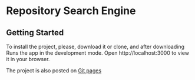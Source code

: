# Repository Search Engine

## Getting Started

To install the project, please, download it or clone, and after downloading
Runs the app in the development mode.
Open http://localhost:3000 to view it in your browser.

The project is also posted on [Git pages](https://mrbushik.github.io/git_search/)
